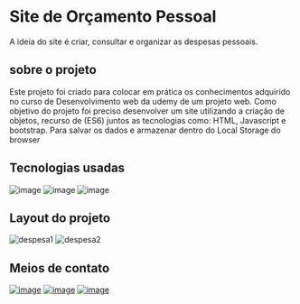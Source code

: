 # Site de Orçamento Pessoal

A ideia do site é criar, consultar e organizar as despesas pessoais.

## sobre o projeto
Este projeto foi criado para colocar em prática os conhecimentos adquirido no curso de 
Desenvolvimento web da udemy de um projeto web. Como objetivo do projeto foi preciso desenvolver um 
site utilizando a criação de objetos, recurso de (ES6) juntos as tecnologias como: HTML, Javascript e bootstrap. Para salvar os dados e armazenar dentro do Local Storage do browser

## Tecnologias usadas
![image](https://img.shields.io/badge/HTML5-E34F26?style=for-the-badge&logo=html5&logoColor=white)
![image](https://img.shields.io/badge/JavaScript-F7DF1E?style=for-the-badge&logo=javascript&logoColor=black)
![image](https://img.shields.io/badge/Bootstrap-563D7C?style=for-the-badge&logo=bootstrap&logoColor=white)

## Layout do projeto
![despesa1](https://user-images.githubusercontent.com/93053356/172617606-c6777ef9-d180-433f-a804-df9a010285e8.png)
![despesa2](https://user-images.githubusercontent.com/93053356/172617603-8b491506-5572-44d1-ab36-8d57fc6fbf38.png)

## Meios de contato 
[![image](https://img.shields.io/badge/LinkedIn-0077B5?style=for-the-badge&logo=linkedin&logoColor=white)](https://www.linkedin.com/in/jardeylson-jacinto-769769156)
[![image](https://img.shields.io/badge/Instagram-E4405F?style=for-the-badge&logo=instagram&logoColor=white)](https://www.instagram.com/jardeylsonjacinto/)
[![image](https://img.shields.io/badge/Gmail-D14836?style=for-the-badge&logo=gmail&logoColor=white)](jardeylsong.m@gmail.com)


